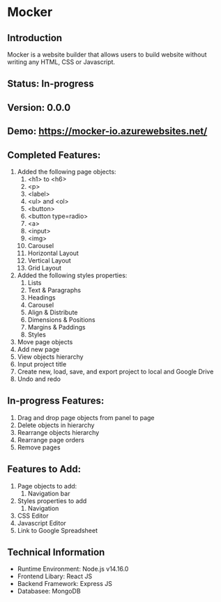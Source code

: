 # Mocker

## Introduction
Mocker is a website builder that allows users to build website without writing any HTML, CSS or Javascript.

## Status: In-progress

## Version: 0.0.0

## Demo: https://mocker-io.azurewebsites.net/

## Completed Features:
<ol>    
    <li>
        Added the following page objects:
        <ol>
            <li><span><</span>h1<span>></span> to <span><</span>h6<span>></span></li>
            <li><span><</span>p<span>></span></li>
            <li><span><</span>label<span>></span></li>
            <li><span><</span>ul<span>></span> and <span><</span>ol<span>></span>
            </li>
            <li><span><</span>button<span>></span></li>
            <li><span><</span>button<span> type=radio></span></li>
            <li><span><</span>a<span>></span></li>
            <li><span><</span>input<span>></span></li>      
            <li><span><</span>img<span>></span></li>
            <li><span></span>Carousel<span></span></li>
            <li>Horizontal Layout</li>
            <li>Vertical Layout</li>
            <li>Grid Layout</li>
        </ol>
    </li>
    <li>
        Added the following styles properties:
        <ol>
            <li>Lists</li>
            <li>Text & Paragraphs</li>
            <li>Headings</li>
            <li>Carousel</li>
            <li>Align & Distribute</li>
            <li>Dimensions & Positions</li>
            <li>Margins & Paddings</li>
            <li>Styles</li>
        </ol>
    </li>
    <li>Move page objects</li>
    <li>Add new page</li>
    <li>View objects hierarchy</li>
    <li>Input project title</li>
    <li>Create new, load, save, and export project to local and Google Drive</li>
    <li>Undo and redo</li>    
</ol>

## In-progress Features:
<ol>
    <li>Drag and drop page objects from panel to page</li>
    <li>Delete objects in hierarchy</li>
    <li>Rearrange objects hierarchy</li>    
    <li>Rearrange page orders</li>    
    <li>Remove pages</li>    
</ol>

## Features to Add:
<ol>
    <li>
        Page objects to add:
        <ol>
            <li>Navigation bar</li>
        </ol>
    </li>
    <li>
        Styles properties to add
        <ol>
            <li>Navigation</li>
        </ol>
    </li>
    <li>CSS Editor</li>
    <li>Javascript Editor</li>
    <li>Link to Google Spreadsheet</li>
</ol>

## Technical Information
<ul>
    <li>Runtime Environment: Node.js v14.16.0</li>
    <li>Frontend Libary: React JS</li>
    <li>Backend Framework: Express JS</li>
    <li>Databasee: MongoDB</li>
</ul>